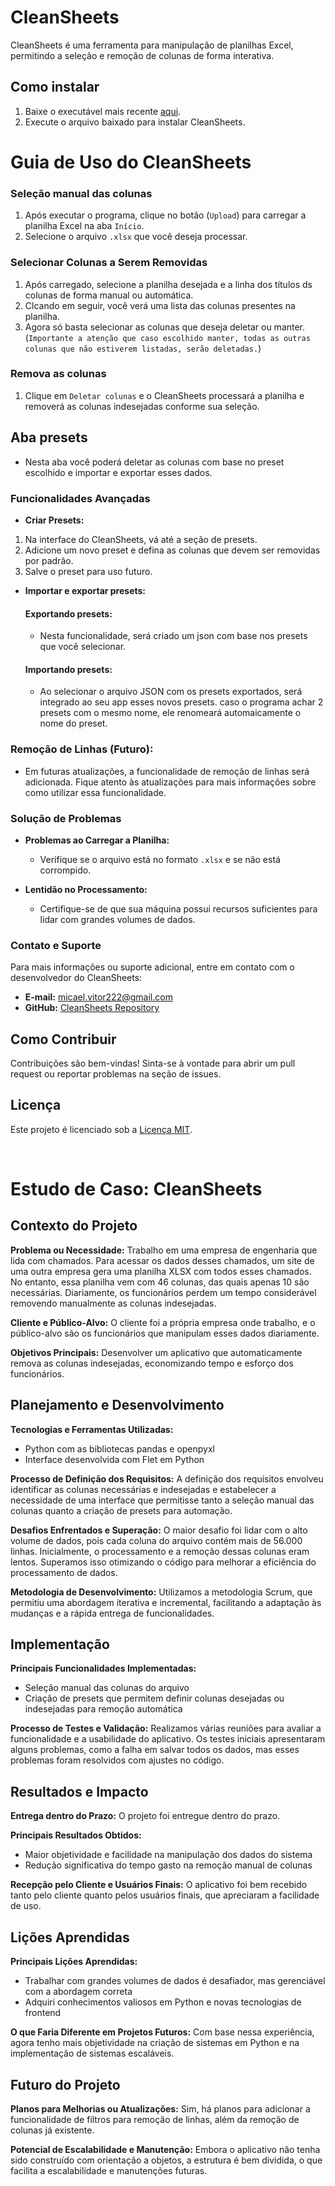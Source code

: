 # CleanSheets

CleanSheets é uma ferramenta para manipulação de planilhas Excel, permitindo a seleção e remoção de colunas de forma interativa.

## Como instalar

1. Baixe o executável mais recente [aqui](https://github.com/m1caelvr/CleanSheets/raw/main/dist/Cleansheets.exe).
2. Execute o arquivo baixado para instalar CleanSheets.

# Guia de Uso do CleanSheets

### Seleção manual das colunas

1. Após executar o programa, clique no botão (`Upload`) para carregar a planilha Excel na aba `Início`.
2. Selecione o arquivo `.xlsx` que você deseja processar.

### Selecionar Colunas a Serem Removidas

1. Após carregado, selecione a planilha desejada e a linha dos títulos ds colunas de forma manual ou automática.
2. Clcando em seguir, você verá uma lista das colunas presentes na planilha.
3. Agora só basta selecionar as colunas que deseja deletar ou manter.<br>
   (`Importante a atenção que caso escolhido manter, todas as outras colunas que não estiverem listadas, serão deletadas.`)

### Remova as colunas

1. Clique em `Deletar colunas` e o CleanSheets processará a planilha e removerá as colunas indesejadas conforme sua seleção.

## Aba presets

- Nesta aba você poderá deletar as colunas com base no preset escolhido e importar e exportar esses dados.

### Funcionalidades Avançadas

- **Criar Presets:**
1. Na interface do CleanSheets, vá até a seção de presets.
2. Adicione um novo preset e defina as colunas que devem ser removidas por padrão.
3. Salve o preset para uso futuro.

- **Importar e exportar presets:**
  #### Exportando presets:
  - Nesta funcionalidade, será criado um json com base nos presets que você selecionar.
  #### Importando presets:
  - Ao selecionar o arquivo JSON com os presets exportados, será integrado ao seu app esses novos presets. caso o programa achar 2 presets com o mesmo nome, ele renomeará automaicamente o nome do preset.
  
### Remoção de Linhas (Futuro):
  - Em futuras atualizações, a funcionalidade de remoção de linhas será adicionada. Fique atento às atualizações para mais informações sobre como utilizar essa funcionalidade.

### Solução de Problemas

- **Problemas ao Carregar a Planilha:**
  - Verifique se o arquivo está no formato `.xlsx` e se não está corrompido.

- **Lentidão no Processamento:**
  - Certifique-se de que sua máquina possui recursos suficientes para lidar com grandes volumes de dados.

### Contato e Suporte

Para mais informações ou suporte adicional, entre em contato com o desenvolvedor do CleanSheets:

- **E-mail:** micael.vitor222@gmail.com
- **GitHub:** [CleanSheets Repository](https://github.com/m1caelvr/CleanSheets)

## Como Contribuir

Contribuições são bem-vindas! Sinta-se à vontade para abrir um pull request ou reportar problemas na seção de issues.

## Licença

Este projeto é licenciado sob a [Licença MIT](./LICENSE).

<br>

# Estudo de Caso: CleanSheets

## Contexto do Projeto

**Problema ou Necessidade:**
Trabalho em uma empresa de engenharia que lida com chamados. Para acessar os dados desses chamados, um site de uma outra empresa gera uma planilha XLSX com todos esses chamados. No entanto, essa planilha vem com 46 colunas, das quais apenas 10 são necessárias. Diariamente, os funcionários perdem um tempo considerável removendo manualmente as colunas indesejadas.

**Cliente e Público-Alvo:**
O cliente foi a própria empresa onde trabalho, e o público-alvo são os funcionários que manipulam esses dados diariamente.

**Objetivos Principais:**
Desenvolver um aplicativo que automaticamente remova as colunas indesejadas, economizando tempo e esforço dos funcionários.

## Planejamento e Desenvolvimento

**Tecnologias e Ferramentas Utilizadas:**
- Python com as bibliotecas pandas e openpyxl
- Interface desenvolvida com Flet em Python

**Processo de Definição dos Requisitos:**
A definição dos requisitos envolveu identificar as colunas necessárias e indesejadas e estabelecer a necessidade de uma interface que permitisse tanto a seleção manual das colunas quanto a criação de presets para automação.

**Desafios Enfrentados e Superação:**
O maior desafio foi lidar com o alto volume de dados, pois cada coluna do arquivo contém mais de 56.000 linhas. Inicialmente, o processamento e a remoção dessas colunas eram lentos. Superamos isso otimizando o código para melhorar a eficiência do processamento de dados.

**Metodologia de Desenvolvimento:**
Utilizamos a metodologia Scrum, que permitiu uma abordagem iterativa e incremental, facilitando a adaptação às mudanças e a rápida entrega de funcionalidades.

## Implementação

**Principais Funcionalidades Implementadas:**
- Seleção manual das colunas do arquivo
- Criação de presets que permitem definir colunas desejadas ou indesejadas para remoção automática

**Processo de Testes e Validação:**
Realizamos várias reuniões para avaliar a funcionalidade e a usabilidade do aplicativo. Os testes iniciais apresentaram alguns problemas, como a falha em salvar todos os dados, mas esses problemas foram resolvidos com ajustes no código.

## Resultados e Impacto

**Entrega dentro do Prazo:**
O projeto foi entregue dentro do prazo.

**Principais Resultados Obtidos:**
- Maior objetividade e facilidade na manipulação dos dados do sistema
- Redução significativa do tempo gasto na remoção manual de colunas

**Recepção pelo Cliente e Usuários Finais:**
O aplicativo foi bem recebido tanto pelo cliente quanto pelos usuários finais, que apreciaram a facilidade de uso.

## Lições Aprendidas

**Principais Lições Aprendidas:**
- Trabalhar com grandes volumes de dados é desafiador, mas gerenciável com a abordagem correta
- Adquiri conhecimentos valiosos em Python e novas tecnologias de frontend

**O que Faria Diferente em Projetos Futuros:**
Com base nessa experiência, agora tenho mais objetividade na criação de sistemas em Python e na implementação de sistemas escaláveis.

## Futuro do Projeto

**Planos para Melhorias ou Atualizações:**
Sim, há planos para adicionar a funcionalidade de filtros para remoção de linhas, além da remoção de colunas já existente.

**Potencial de Escalabilidade e Manutenção:**
Embora o aplicativo não tenha sido construído com orientação a objetos, a estrutura é bem dividida, o que facilita a escalabilidade e manutenções futuras.

